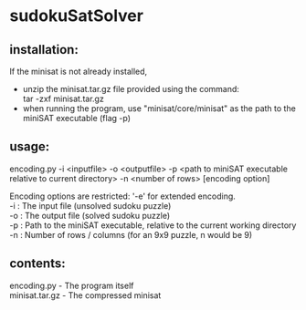 # sudokuSatSolver

## installation:
If the minisat is not already installed, 
  - unzip the minisat.tar.gz file provided using the command:  
    tar -zxf minisat.tar.gz
  - when running the program, use "minisat/core/minisat" as the path to the miniSAT executable (flag -p)
  
## usage:
encoding.py -i \<inputfile> -o \<outputfile> -p \<path to miniSAT executable relative to current directory> -n \<number of rows> [encoding option]

Encoding options are restricted: '-e' for extended encoding.  
-i : The input file (unsolved sudoku puzzle)  
-o : The output file (solved sudoku puzzle)  
-p : Path to the miniSAT executable, relative to the current working directory  
-n : Number of rows / columns (for an 9x9 puzzle, n would be 9)  

## contents:
encoding.py - The program itself  
minisat.tar.gz - The compressed minisat
